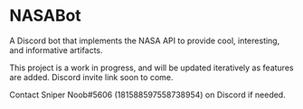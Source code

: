# NASABot
A Discord bot that implements the NASA API to provide cool, interesting, and informative artifacts.

This project is a work in progress, and will be updated iteratively as features are added. Discord invite link soon to come.

Contact Sniper Noob#5606 (181588597558738954) on Discord if needed.
